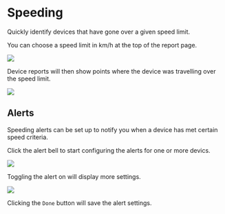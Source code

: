 # Speeding

Quickly identify devices that have gone over a given speed limit.

You can choose a speed limit in km/h at the top of the report page.

![](https://i.imgur.com/m0Fq0bq.png)

Device reports will then show points where the device was travelling over the speed limit.

![](https://i.imgur.com/EfXva7Z.png)

## Alerts

Speeding  alerts can be set up to notify you when a device has met certain speed criteria.

Click the alert bell to start configuring the alerts for one or more devics.

![](https://i.imgur.com/9BfkNh3.png)

Toggling the alert on will display more settings.

![](https://i.imgur.com/a4BUwuZ.png)

Clicking the `Done` button will save the alert settings.
